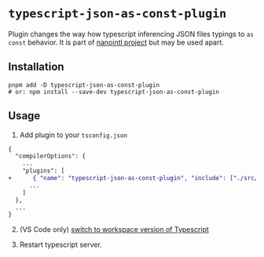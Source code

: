 # `typescript-json-as-const-plugin`

Plugin changes the way how typescript inferencing JSON files typings to `as const` behavior. It is part of [nanointl project](http://github.com/phytonmk/nanointl) but may be used apart.

## Installation

```
pnpm add -D typescript-json-as-const-plugin
# or: npm install --save-dev typescript-json-as-const-plugin
```

## Usage

1. Add plugin to your `tsconfig.json`

```diff
{
  "compilerOptions": {
    ...
    "plugins": [
+      { "name": "typescript-json-as-const-plugin", "include": ["./src/locales"] },
      ...
    ]
  },
  ...
}

```

2. (VS Code only) [switch to workspace version of Typescript](https://code.visualstudio.com/docs/typescript/typescript-compiling#_using-the-workspace-version-of-typescript)

3. Restart typescript server.
